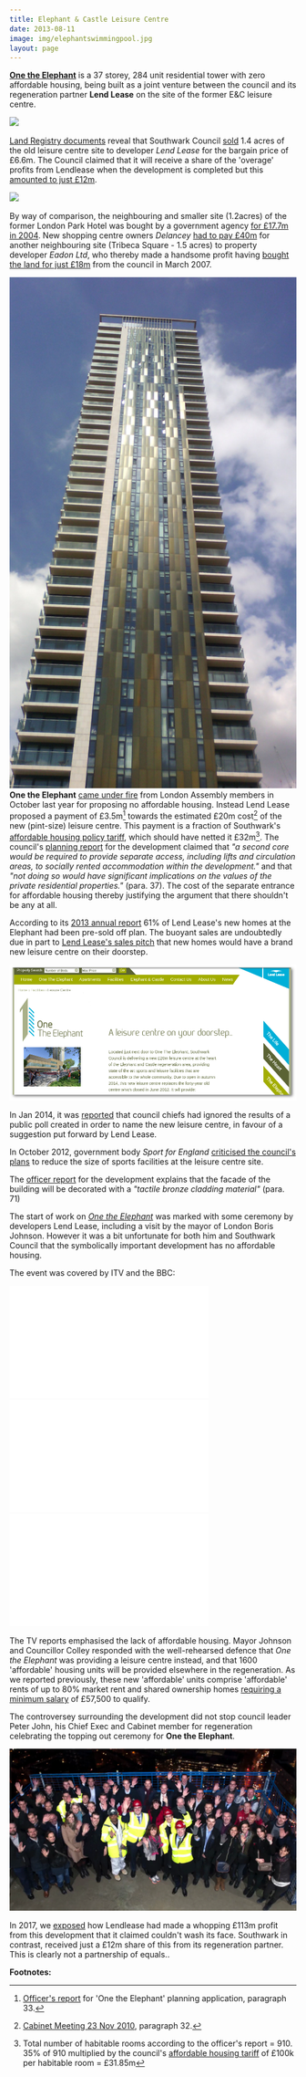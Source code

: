 ```yaml
---
title: Elephant & Castle Leisure Centre
date: 2013-08-11
image: img/elephantswimmingpool.jpg
layout: page
---
```

[__One the Elephant__](https://www.onetheelephant.com/) is a 37 storey, 284 unit residential tower with zero affordable housing, being built as a joint venture between the council and its regeneration partner __Lend Lease__ on the site of the former E&C leisure centre.

![](https://35percent.org/img/leisurecentreaerial.jpg)

[Land Registry documents](https://35percent.org/img/LRegisterOneTheElephant.pdf) reveal that Southwark Council [sold](https://moderngov.southwark.gov.uk/documents/s20069/Report%20-%20Improved%20terms%20for%20the%20sale%20of%20sites%20A%20and%20B%20at%20Canada%20Water.pdf) 
1.4 acres of the old leisure centre site to developer _Lend Lease_ for the bargain price of £6.6m. The Council claimed that it will receive a share of the 'overage' profits from Lendlease when the development is completed but this [amounted to just £12m](https://www.whatdotheyknow.com/request/profit_overage_payment_received). 

![](https://crappistmartin.github.io/images/onetheelephant.jpg)

By way of comparison, the neighbouring and smaller site (1.2acres) of the former London Park Hotel was bought by a government agency [for £17.7m in 2004](https://crappistmartin.github.io/images/360TowerLandRegistry.pdf). New shopping centre owners _Delancey_ [had to pay £40m](https://betterelephant.github.io/images/OakmayneLandRegistry.pdf) for another neighbouring site (Tribeca Square - 1.5 acres) to property developer _Eadon Ltd_, who thereby made a handsome profit having [bought the land for just £18m](/images/TribecaLR.pdf) from the council in March 2007. 

![](../img/otetrumptower.jpg)
__One the Elephant__ [came under fire](https://www.insidehousing.co.uk/regulation/social-housing-tenants-treated-like-downton-abbey-servants/6529183.article) from London Assembly members in October last year for proposing no affordable housing. Instead Lend Lease proposed a payment of £3.5m[^1] towards the estimated £20m cost[^2] of the new (pint-size) leisure centre. This payment is a fraction of Southwark's [affordable housing policy tariff](/images/affordablehousingspg.pdf), which should have netted it £32m[^3]. The council's [planning report](https://moderngov.southwark.gov.uk/documents/s32824/Report.pdf) for the development claimed that _"a second  core  would  be  required  to  provide  separate  access,  including  lifts  and circulation  areas,  to  socially  rented  accommodation  within  the  development."_ and that _"not doing  so  would  have  significant  implications  on  the  values  of  the  private  residential properties."_ (para. 37). The cost of the separate entrance for affordable housing thereby justifying the argument that there shouldn't be any at all.

According to its [2013 annual report](https://lendlease2013.reportonline.com.au/annual-report/europe) 61% of Lend Lease's new homes at the Elephant had been pre-sold off plan.
The buoyant sales are undoubtedly due in part to [Lend Lease's sales pitch](https://web.archive.org/web/20131219045702/https://www.onetheelephant.com/facilities/leisure-centre) that new homes would have a brand new leisure centre on their doorstep.

![](../img/oteleisurecentre.png)

In Jan 2014, it was [reported](https://crappistmartin.github.io/images/SNleisurecentre.pdf) that council chiefs had ignored the results of a public poll created in order to name the new leisure centre, in favour of a suggestion put forward by Lend Lease.  

In October 2012, government body _Sport for England_ [criticised the council's plans](https://www.london-se1.co.uk/news/view/6367) to reduce the size of sports facilities at the leisure centre site.  

The [officer report](https://planbuild.southwark.gov.uk/documents/?GetDocument=%7b%7b%7b!gLJD49%2fFOIm%2fPO7CZkHtuA%3d%3d!%7d%7d%7d) for the development explains that the facade of the building will be decorated with a _"tactile bronze cladding material"_ (para. 71)


The start of work on [_One the Elephant_](https://www.london-se1.co.uk/news/view/6463) was marked with some ceremony by developers Lend Lease, including a visit by the mayor of London Boris Johnson. However it was a bit unfortunate for both him and Southwark Council that the symbolically important development has no affordable housing. 

The event was covered by ITV and the BBC:
<iframe width="350" height="197" src="//www.youtube.com/embed/c0tgOPOI1IE" frameborder="0" allowfullscreen></iframe>

<iframe width="350" height="197" src="//www.youtube.com/embed/WZRV4KMxuEk" frameborder="0" allowfullscreen></iframe>

<iframe width="350" height="197" src="//www.youtube.com/embed/uRSorzbUH94" frameborder="0" allowfullscreen></iframe>


The TV reports emphasised the lack of affordable housing. Mayor Johnson and Councillor Colley responded with the well-rehearsed defence that _One the Elephant_ was providing a leisure centre instead, and that 1600 'affordable' housing units will be provided elsewhere in the regeneration. As we reported previously, these new 'affordable' units comprise 'affordable' rents of up to 80% market rent and shared ownership homes [requiring a minimum salary](https://crappistmartin.github.io/images/LQPriceList.pdf) of £57,500 to qualify.

The controversey surrounding the development did not stop council leader Peter John, his Chief Exec and Cabinet member for regeneration celebrating the topping out ceremony for __One the Elephant__.  

![](../img/toppingout_oneelephant.png)

In 2017, we [exposed](https://35percent.org/2017-04-10-draft-one-the-elephant-fva/) how Lendlease had made a whopping £113m profit from this development that it claimed couldn't wash its face. Southwark in contrast, received just a £12m share of this from its regeneration partner. This is clearly not a partnership of equals.. 

__Footnotes:__

[^1]: <a href="https://moderngov.southwark.gov.uk/documents/s32824/Report.pdf">Officer's report</a> for 'One the Elephant' planning application, paragraph 33.  
[^2]: <a href="https://moderngov.southwark.gov.uk/documents/s14160/Elephant%20and%20Castle%20-%20Provision%20of%20a%20New%20Leisure%20Facility.pdf">Cabinet Meeting 23 Nov 2010</a>, paragraph 32.  
[^3]: Total number of habitable rooms according to the officer's report = 910. 35% of 910 multiplied by the council's [affordable housing tariff](https://crappistmartin.github.io/images/affordablehousingspg.pdf) of £100k per habitable room = £31.85m

